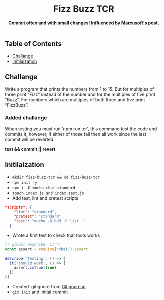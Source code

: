<div align="center">
<h1>Fizz Buzz TCR</h1>
</div>

<div align="center">
  <strong>Commit often and with small changes! Influenced by <a href="http://www.marcusoft.net/2019/01/trying-out-test-commit-or-revert.html">Marcusoft's post</a>.</strong>
</div>

<br />

## Table of Contents
- [Challange](#challange)
- [Initilaization](#initilaization)

## Challange
Write a program that prints the numbers from 1 to 15. But for multiples of three print “Fizz” instead of the number and for the multiples of five print “Buzz”. For numbers which are multiples of both three and five print “FizzBuzz”.

### Added challange
When testing you must run 'npm run tcr', this command test the code and commits it, however, if either of those fail then all work since the last commit will be reverted.

**test && commit || revert**

## Initilaization
- `mkdir fizz-buzz-tcr && cd fizz-buzz-tcr`
- `npm init -y`
- `npm i -D mocha chai standard`
- `touch index.js and index.test.js`
- Add test, lint and pretest scripts
```JSON
"scripts": {
    "lint": "standard",
    "pretest": "standard",
    "test": "mocha -D bdd -R list ."
  }
```
- Wrote a first test to check that tools works
```javascript
/* global describe, it */
const assert = require('chai').assert
   
describe('Testing', () => {
  it('should work', () => {
    assert.isTrue(true)
  })
})
```
- Created .gitignore from [Gitignore.io](https://www.gitignore.io/)
- `git init` and initial commit
